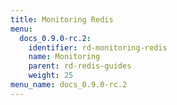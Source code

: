 ```yaml
---
title: Monitoring Redis
menu:
  docs_0.9.0-rc.2:
    identifier: rd-monitoring-redis
    name: Monitoring
    parent: rd-redis-guides
    weight: 25
menu_name: docs_0.9.0-rc.2
---
```


